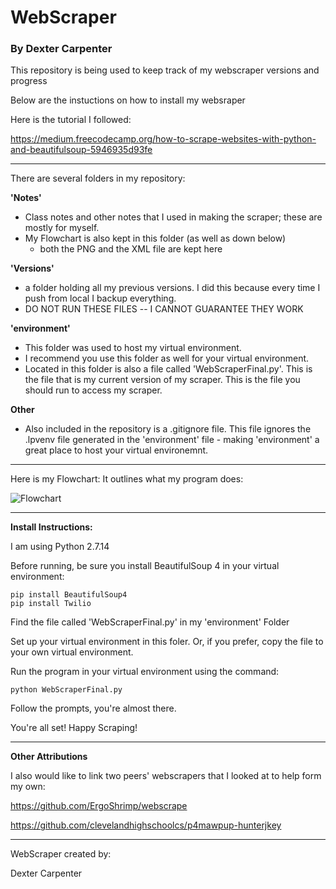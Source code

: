 # WebScraper

### By Dexter Carpenter

This repository is being used to keep track of my webscraper versions and progress

Below are the instuctions on how to install my websraper

Here is the tutorial I followed:

https://medium.freecodecamp.org/how-to-scrape-websites-with-python-and-beautifulsoup-5946935d93fe

________________________________________________________________________________________________________________________________________

There are several folders in my repository:

**'Notes'**

- Class notes and other notes that I used in making the scraper; these are mostly for myself.
- My Flowchart is also kept in this folder (as well as down below)
	- both the PNG and the XML file are kept here

**'Versions'**

- a folder holding all my previous versions. I did this because every time I push from local I backup everything.
- DO NOT RUN THESE FILES -- I CANNOT GUARANTEE THEY WORK

**'environment'**

- This folder was used to host my virtual environment.
- I recommend you use this folder as well for your virtual environment.
- Located in this folder is also a file called 'WebScraperFinal.py'. This is the file that is my current version of my scraper. This is the file you should run to access my scraper.

**Other**
- Also included in the repository is a .gitignore file. This file ignores the .lpvenv file generated in the 'environment' file - making 'environment' a great place to host your virtual environemnt.

________________________________________________________________________________________________________________________________________

Here is my Flowchart: It outlines what my program does:

![Flowchart](https://github.com/OldManLagz/WebScraper/blob/master/Notes/FlowChart.png)

________________________________________________________________________________________________________________________________________

**Install Instructions:**

I am using Python 2.7.14

Before running, be sure you install BeautifulSoup 4 in your virtual environment:

	pip install BeautifulSoup4
	pip install Twilio
	
Find the file called 'WebScraperFinal.py' in my 'environment' Folder

Set up your virtual environment in this foler. Or, if you prefer, copy the file to your own virtual environment.

Run the program in your virtual environment using the command:

	python WebScraperFinal.py

Follow the prompts, you're almost there.

You're all set! Happy Scraping!

________________________________________________________________________________________________________________________________________

**Other Attributions**

I also would like to link two peers' webscrapers that I looked at to help form my own:

https://github.com/ErgoShrimp/webscrape

https://github.com/clevelandhighschoolcs/p4mawpup-hunterjkey

________________________________________________________________________________________________________________________________________

WebScraper created by:

Dexter Carpenter

